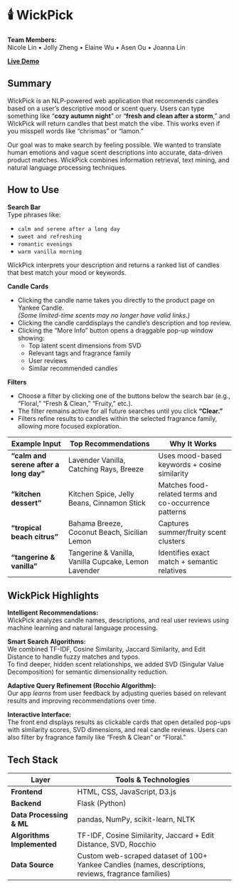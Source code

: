 # 🕯️ WickPick

**Team Members:**  
Nicole Lin • Jolly Zheng • Elaine Wu • Asen Ou • Joanna Lin

[**Live Demo**](http://4300showcase.infosci.cornell.edu:5253/)

## Summary

WickPick is an NLP-powered web application that recommends candles based on a user’s descriptive mood or scent query.   Users can type something like “**cozy autumn night**” or “**fresh and clean after a storm**,” and WickPick will return candles that best match the vibe. This works even if you misspell words like “chrismas” or “lamon.”

Our goal was to make search by feeling possible. We wanted to translate human emotions and vague scent descriptions into accurate, data-driven product matches. WickPick combines information retrieval, text mining, and natural language processing techniques.

## How to Use

**Search Bar**  
Type phrases like:

- `calm and serene after a long day`
- `sweet and refreshing`
- `romantic evenings`
- `warm vanilla morning`

WickPick interprets your description and returns a ranked list of candles that best match your mood or keywords.

**Candle Cards**  

- Clicking the candle name takes you directly to the product page on Yankee Candle.  
  *(Some limited-time scents may no longer have valid links.)*  
- Clicking the candle carddisplays the candle’s description and top review.  
- Clicking the “More Info” button opens a draggable pop-up window showing:
  - Top latent scent dimensions from SVD  
  - Relevant tags and fragrance family  
  - User reviews  
  - Similar recommended candles  

**Filters**

- Choose a filter by clicking one of the buttons below the search bar (e.g., “Floral,” “Fresh & Clean,” “Fruity,” etc.).  
- The filter remains active for all future searches until you click **“Clear.”**  
- Filters refine results to candles within the selected fragrance family, allowing more focused exploration.


| Example Input | Top Recommendations | Why It Works |
|----------------|---------------------|---------------|
| **“calm and serene after a long day”** | Lavender Vanilla, Catching Rays, Breeze | Uses mood-based keywords + cosine similarity |
| **“kitchen dessert”** | Kitchen Spice, Jelly Beans, Cinnamon Stick | Matches food-related terms and co-occurrence patterns |
| **“tropical beach citrus”** | Bahama Breeze, Coconut Beach, Sicilian Lemon | Captures summer/fruity scent clusters |
| **“tangerine & vanilla”** | Tangerine & Vanilla, Vanilla Cupcake, Lemon Lavender | Identifies exact match + semantic relatives |

## WickPick Highlights

**Intelligent Recommendations:**  
WickPick analyzes candle names, descriptions, and real user reviews using machine learning and natural language processing.

**Smart Search Algorithms:**  
We combined TF-IDF, Cosine Similarity, Jaccard Similarity, and Edit Distance to handle fuzzy matches and typos.  
To find deeper, hidden scent relationships, we added SVD (Singular Value Decomposition) for semantic dimensionality reduction.

**Adaptive Query Refinement (Rocchio Algorithm):**  
Our app *learns* from user feedback by adjusting queries based on relevant results and improving recommendations over time.

**Interactive Interface:**  
The front end displays results as clickable cards that open detailed pop-ups with similarity scores, SVD dimensions, and real candle reviews. Users can also filter by fragrance family like “Fresh & Clean” or “Floral.”

## Tech Stack

| Layer | Tools & Technologies |
|-------|----------------------|
| **Frontend** | HTML, CSS, JavaScript, D3.js |
| **Backend** | Flask (Python) |
| **Data Processing & ML** | pandas, NumPy, scikit-learn, NLTK |
| **Algorithms Implemented** | TF-IDF, Cosine Similarity, Jaccard + Edit Distance, SVD, Rocchio |
| **Data Source** | Custom web-scraped dataset of 100+ Yankee Candles (names, descriptions, reviews, fragrance families) |
